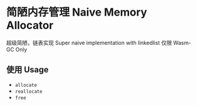 # 简陋内存管理 Naive Memory Allocator 

超级简陋，链表实现 Super naive implementation with linkedlist
仅限 Wasm-GC Only

## 使用 Usage

- `allocate`
- `reallocate`
- `free`